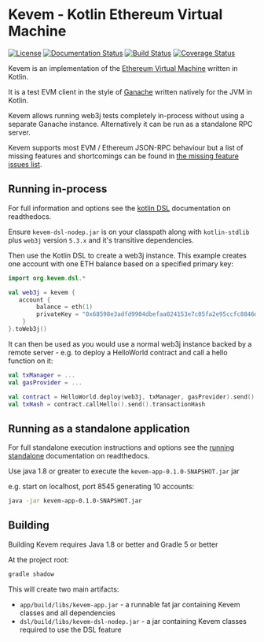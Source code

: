 # Kevem - Kotlin Ethereum Virtual Machine

[![License](https://img.shields.io/badge/License-Apache%202.0-blue.svg)](https://opensource.org/licenses/Apache-2.0)
[![Documentation Status](https://readthedocs.org/projects/kevem/badge/?version=latest)](https://kevem.readthedocs.io/en/latest/?badge=latest)
[![Build Status](https://travis-ci.org/wjsrobertson/kevem.svg?branch=master)](https://travis-ci.org/wjsrobertson/kevem)
[![Coverage Status](https://codecov.io/gh/wjsrobertson/kevem/branch/master/graph/badge.svg)](https://codecov.io/gh/wjsrobertson/kevem)

Kevem is an implementation of the [Ethereum Virtual Machine](https://www.ethereum.org/) written in Kotlin.

It is a test EVM client in the style of [Ganache](https://www.trufflesuite.com/ganache) written natively for the JVM in Kotlin. 

Kevem allows running web3j tests completely in-process without using a separate Ganache instance. Alternatively it can be run as a standalone RPC server.

Kevem supports most EVM / Ethereum JSON-RPC behaviour but a list of missing features and shortcomings can be found in [the missing feature issues list](https://github.com/wjsrobertson/kevem/labels/missing%20feature). 

## Running in-process 

For full information and options see the [kotlin DSL](https://kevem.readthedocs.io/en/latest/kotlin-dsl.html) documentation on readthedocs.

Ensure `kevem-dsl-nodep.jar` is on your classpath along with `kotlin-stdlib` plus `web3j` version `5.3.x` and it's transitive dependencies.  

Then use the Kotlin DSL to create a web3j instance. This example creates one account with one ETH balance based on a specified primary key:

```kotlin
import org.kevem.dsl.*

val web3j = kevem {
   account {
        balance = eth(1)
        privateKey = "0x68598e3adfd9904dbefaa024153e7c05fa2e95ccfc8846d80bd7f973cbce5395"
    }
}.toWeb3j()
```

It can then be used as you would use a normal web3j instance backed by a remote server - e.g. to deploy a HelloWorld contract and call a hello function on it: 

```kotlin
val txManager = ...
val gasProvider = ...

val contract = HelloWorld.deploy(web3j, txManager, gasProvider).send()
val txHash = contract.callHello().send().transactionHash
```

## Running as a standalone application

For full standalone execution instructions and options see the [running standalone](https://kevem.readthedocs.io/en/latest/running-standalone.html) documentation on readthedocs.

Use java 1.8 or greater to execute the `kevem-app-0.1.0-SNAPSHOT.jar` jar 

e.g. start on localhost, port 8545 generating 10 accounts:

```bash
java -jar kevem-app-0.1.0-SNAPSHOT.jar
```

## Building

Building Kevem requires Java 1.8 or better and Gradle 5 or better

At the project root:

```bash
gradle shadow
```

This will create two main artifacts:

* `app/build/libs/kevem-app.jar` - a runnable fat jar containing Kevem classes and all dependencies
* `dsl/build/libs/kevem-dsl-nodep.jar` - a jar containing Kevem classes required to use the DSL feature
